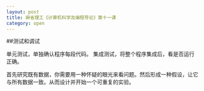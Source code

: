 ```yaml
---
layout: post
title: 麻省理工《计算机科学及编程导论》第十一课
category: open
---
```

##测试和调试

单元测试，单独确认程序每段代码。
集成测试，将整个程序集成后，看是否运行正确。

首先研究既有数据，你需要用一种怀疑的眼光来看问题。然后形成一种假设，让它与所有数据一致。从而设计并开始一个可重复的实验。
